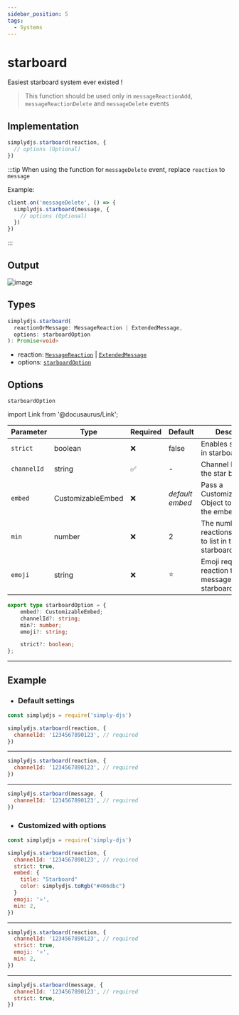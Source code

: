 ```yaml
---
sidebar_position: 5
tags:
  - Systems
---
```


# starboard

Easiest starboard system ever existed !

> This function should be used only in `messageReactionAdd`, `messageReactionDelete` and `messageDelete` events

## Implementation

```js
simplydjs.starboard(reaction, {
  // options (Optional)
})
```


:::tip
  When using the function for `messageDelete` event, replace `reaction` to `message`

  Example:

  ```js
  client.on('messageDelete', () => {
    simplydjs.starboard(message, {
      // options (Optional)
    })
  })
  ```
:::

## Output

![image](https://user-images.githubusercontent.com/71836991/173193331-11bbc2ba-0ec5-4953-a410-431d8cea267c.png)


## Types
```ts
simplydjs.starboard(
  reactionOrMessage: MessageReaction | ExtendedMessage,
  options: starboardOption
): Promise<void>
```

- reaction: [`MessageReaction`](https://old.discordjs.dev/#/docs/discord.js/main/class/MessageReaction) | [`ExtendedMessage`](/docs/typedef/ExtendedMessage)
- options: [`starboardOption`](#starboardoption)

## Options

`starboardOption`

import Link from '@docusaurus/Link';

| Parameter | Type | Required | Default    | Description |
| --------- | ----- | -------- | -------- | ---------- |
| `strict` | <Link to="https://developer.mozilla.org/en-US/docs/Web/JavaScript/Reference/Global_Objects/Boolean">boolean</Link>       | ❌ | false | Enables strict mode in starboard |
| `channelId`       | <Link to="https://old.discordjs.dev/#/docs/discord.js/main/class/TextChannel?scrollTo=id">string</Link>  | ✅  | - | Channel Id to send the star board    |
| `embed` | <Link to="/docs/typedef/CustomizableEmbed">CustomizableEmbed</Link>         | ❌  | _default embed_  | Pass a CustomizableEmbed Object to customize the embed  |
| `min`   | <Link to="https://developer.mozilla.org/en-US/docs/Web/JavaScript/Reference/Global_Objects/Number">number</Link>     | ❌  | 2 | The number of reactions required to list in the starboard |
| `emoji`   | <Link to="https://developer.mozilla.org/en-US/docs/Web/JavaScript/Reference/Global_Objects/String">string</Link>     | ❌        | ⭐ | Emoji required as reaction to list the message on the starboard |

```ts
export type starboardOption = {
	embed?: CustomizableEmbed;
	channelId?: string;
	min?: number;
	emoji?: string;

	strict?: boolean;
};
```

--------------------

## Example



- ### Default settings

```js title="messageReactionAdd.js"
const simplydjs = require('simply-djs')

simplydjs.starboard(reaction, {
  channelId: '1234567890123', // required
})
```

--------------------

```js title="messageReactionRemove.js"
simplydjs.starboard(reaction, {
  channelId: '1234567890123', // required
})
```

--------------------

```js title="messageDelete.js"
simplydjs.starboard(message, {
  channelId: '1234567890123', // required
})
```

- ### Customized with options


```js title="messageReactionAdd.js"
const simplydjs = require('simply-djs')

simplydjs.starboard(reaction, {
  channelId: '1234567890123', // required
  strict: true,
  embed: {
    title: "Starboard"
    color: simplydjs.toRgb("#406dbc")
  }
  emoji: '⭐',
  min: 2,
})
```

--------------------

```js title="messageReactionRemove.js"
simplydjs.starboard(reaction, {
  channelId: '1234567890123', // required
  strict: true,
  emoji: '⭐',
  min: 2,
})
```

--------------------

```js title="messageDelete.js"
simplydjs.starboard(message, {
  channelId: '1234567890123', // required
  strict: true,
})
```